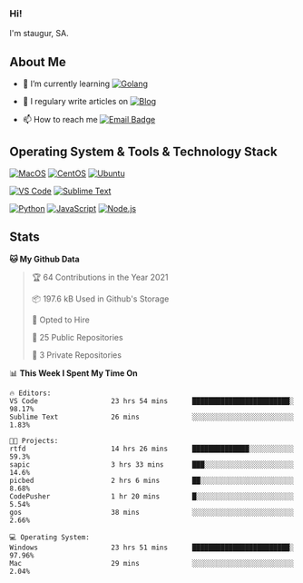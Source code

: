 ### Hi!

I'm staugur, SA.

## About Me

- 🌱 I’m currently learning [![Golang](https://img.shields.io/badge/-Go-7fd5ea?logo=go)](https:/golang.org/)

- 📝 I regulary write articles on [![Blog](https://img.shields.io/badge/-Blog-629ccd?style=for-the-badge&logo=python&logoColor=ffffff)](https://blog.saintic.com)

- 📫 How to reach me [![Email Badge](https://img.shields.io/badge/-email-c14438?style=for-the-badge&logo=Gmail&logoColor=ffffff)](mailto:me@tcw.im)

## Operating System & Tools & Technology Stack

[![MacOS](https://img.shields.io/badge/macOS-Catalina-292e33?style=flat-square&logo=apple&logoColor=ffffff)](https://www.apple.com/macos/catalina/)
[![CentOS](https://img.shields.io/badge/CentOS-7.0-292e33?style=flat-square&logo=CentOS&logoColor=)](https://www.centos.org/)
[![Ubuntu](https://img.shields.io/badge/Ubuntu-18-292e33?style=flat-square&logo=Ubuntu&logoColor=e95420)](https://www.ubuntu.com/)

[![VS Code](https://img.shields.io/badge/IDE-VSCode-292e33?style=flat-square&logo=Visual-studio-code)](https://code.visualstudio.com/)
[![Sublime Text](https://img.shields.io/badge/IDE-SublimeText-black?style=flat-square&logo=Sublime+Text)](https://www.sublimetext.com/)


[![Python](https://img.shields.io/badge/-Python-3776AB?style=flat-square&logo=python&logoColor=ffffff)](https://www.python.org/)
[![JavaScript](https://img.shields.io/badge/-JavaScript-%23F7DF1C?style=flat-square&logo=javascript&logoColor=000000&labelColor=%23F7DF1C&color=%23FFCE5A)](https://www.javascript.com/)
[![Node.js](https://img.shields.io/badge/-Node.js-00ADD8?style=flat-square&logo=node.js&logoColor=ffffff)](https://nodejs.org/)

## Stats

<!--START_SECTION:waka-->
**🐱 My Github Data** 

> 🏆 64 Contributions in the Year 2021
 > 
> 📦 197.6 kB Used in Github's Storage 
 > 
> 💼 Opted to Hire
 > 
> 📜 25 Public Repositories 
 > 
> 🔑 3 Private Repositories  
 > 
📊 **This Week I Spent My Time On** 

```text
🔥 Editors: 
VS Code                  23 hrs 54 mins      ████████████████████████░   98.17% 
Sublime Text             26 mins             ░░░░░░░░░░░░░░░░░░░░░░░░░   1.83%

🐱‍💻 Projects: 
rtfd                     14 hrs 26 mins      ██████████████░░░░░░░░░░░   59.3% 
sapic                    3 hrs 33 mins       ███░░░░░░░░░░░░░░░░░░░░░░   14.6% 
picbed                   2 hrs 6 mins        ██░░░░░░░░░░░░░░░░░░░░░░░   8.68% 
CodePusher               1 hr 20 mins        █░░░░░░░░░░░░░░░░░░░░░░░░   5.54% 
gos                      38 mins             ░░░░░░░░░░░░░░░░░░░░░░░░░   2.66%

💻 Operating System: 
Windows                  23 hrs 51 mins      ████████████████████████░   97.96% 
Mac                      29 mins             ░░░░░░░░░░░░░░░░░░░░░░░░░   2.04%

```


<!--END_SECTION:waka-->
